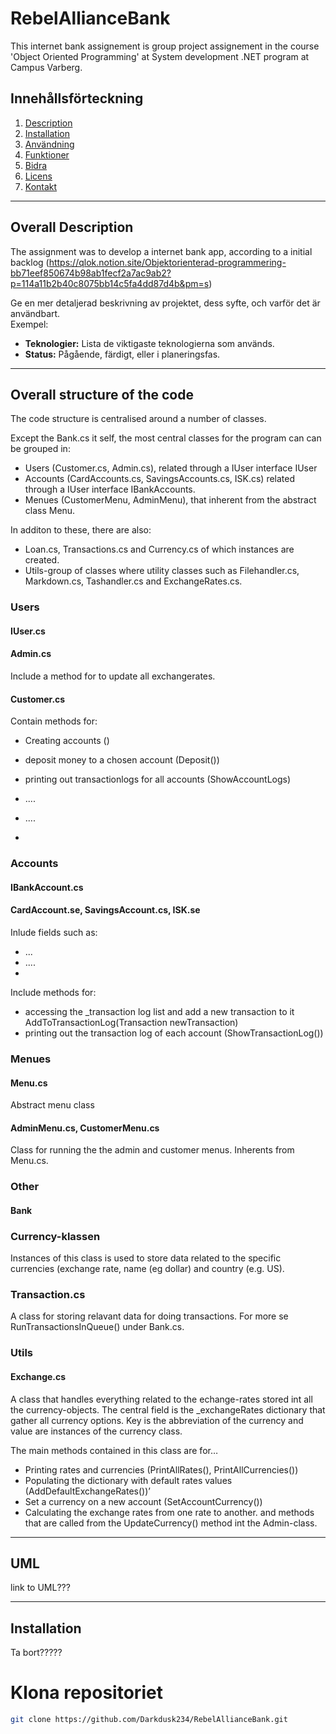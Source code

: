 # RebelAllianceBank

This internet bank assignement is group project assignement in the course 'Object Oriented Programming' at System development .NET program at Campus Varberg.

## Innehållsförteckning

1. [Description](#descripton)
2. [Installation](#installation)
3. [Användning](#användning)
4. [Funktioner](#funktioner)
5. [Bidra](#bidra)
6. [Licens](#licens)
7. [Kontakt](#kontakt)

---

## Overall Description

The assignment was to develop a internet bank app, according to a initial backlog (https://qlok.notion.site/Objektorienterad-programmering-bb71eef850674b98ab1fecf2a7ac9ab2?p=114a11b2b40c8075bb14c5fa4dd87d4b&pm=s)


Ge en mer detaljerad beskrivning av projektet, dess syfte, och varför det är användbart.  
Exempel:
- **Teknologier:** Lista de viktigaste teknologierna som används.
- **Status:** Pågående, färdigt, eller i planeringsfas.
  
---

## Overall structure of the code

The code structure is centralised around a number of classes.

Except the Bank.cs it self, the most central classes for the program can can be grouped in: 
- Users (Customer.cs, Admin.cs), related through a IUser interface IUser
- Accounts (CardAccounts.cs, SavingsAccounts.cs, ISK.cs) related through a IUser interface IBankAccounts.
- Menues (CustomerMenu, AdminMenu), that inherent from the abstract class Menu.

In additon to these, there are also: 
- Loan.cs, Transactions.cs and Currency.cs of which instances are created. 
- Utils-group of classes where utility classes such as Filehandler.cs, Markdown.cs, Tashandler.cs and ExchangeRates.cs.


### Users

#### IUser.cs

#### Admin.cs
Include a method for to update all exchangerates.   

#### Customer.cs

Contain methods for: 
- Creating accounts ()
- deposit money to a chosen account (Deposit())
- printing out transactionlogs for all accounts (ShowAccountLogs)
- ....
- ....

- 
### Accounts

#### IBankAccount.cs

#### CardAccount.se, SavingsAccount.cs, ISK.se
Inlude fields such as: 
- ...
- ....
-

Include methods for: 
- accessing the _transaction log list and add a new transaction to it AddToTransactionLog(Transaction newTransaction)
- printing out the transaction log of each account (ShowTransactionLog())

### Menues

#### Menu.cs
Abstract menu class

#### AdminMenu.cs, CustomerMenu.cs
Class for running the the admin and customer menus. Inherents from Menu.cs.

### Other

#### Bank

### Currency-klassen
Instances of this class is used to store data related to the specific currencies (exchange rate, name (eg dollar) and country (e.g. US). 

### Transaction.cs
A class for storing relavant data for doing transactions. For more se RunTransactionsInQueue() under Bank.cs. 

### Utils

#### Exchange.cs
A class that handles everything related to the echange-rates stored int all the currency-objects. The central field is the _exchangeRates dictionary that gather all currency options. Key is the abbreviation of the currency and value are instances of the currency class. 

The main methods contained in this class are for…
- Printing rates and currencies (PrintAllRates(), PrintAllCurrencies())
- Populating the dictionary with default rates values (AddDefaultExchangeRates())’
- Set a currency on a new account (SetAccountCurrency())
- Calculating the exchange rates from one rate to another. 
and methods that are called from the UpdateCurrency() method int the Admin-class. 


  
---

## UML

link to UML???
  
---
## Installation      

Ta bort?????

# Klona repositoriet
```bash
git clone https://github.com/Darkdusk234/RebelAllianceBank.git
